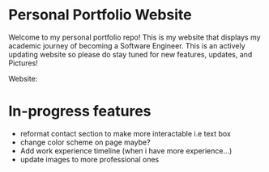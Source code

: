 # Personal Portfolio Website

Welcome to my personal portfolio repo! This is my website that displays my academic journey
of becoming a Software Engineer. This is an actively updating website so please do stay tuned for new
features, updates, and Pictures!

Website:
# In-progress features

* reformat contact section to make more interactable i.e text box
* change color scheme on page maybe?
* Add work experience timeline (when i have more experience...)
* update images to more professional ones
